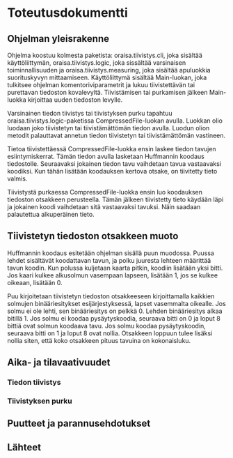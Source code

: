 # Toteutusdokumentti

## Ohjelman yleisrakenne
Ohjelma koostuu kolmesta paketista: oraisa.tiivistys.cli,
joka sisältää käyttöliittymän, oraisa.tiivistys.logic,
joka sissältää varsinaisen toiminnallisuuden ja oraisa.tiivistys.measuring, joka
sisältää apuluokkia suorituskyvyn mittaamiseen.
Käyttöliittymä sisältää Main-luokan, joka tulkitsee
ohjelman komentoriviparametrit ja lukuu tiivistettävän
tai purettavan tiedoston kovalevyltä. Tiivistämisen tai
purkamisen jälkeen Main-luokka kirjoittaa uuden tiedoston
levylle.

Varsinainen tiedon tiivistys tai tiivistyksen purku
tapahtuu oraisa.tiivistys.logic-paketissa
CompressedFile-luokan avulla. Luokkan olio luodaan joko
tiivistetyn tai tiivistämättömän tiedon avulla.
Luodun olion metodit palauttavat annetun tiedon
tiivistetyn tai tiivistämättömän vastineen.

Tietoa tiivistettäessä CompressedFile-luokka ensin laskee
tiedon tavujen esiintymiskerrat. Tämän tiedon avulla
lasketaan Huffmannin koodaus tiedostolle. Seuraavaksi
jokainen tiedon tavu vaihdetaan tavua vastaavaksi
koodiksi. Kun tähän lisätään koodauksen kertova otsake,
on tiivitetty tieto valmis.

Tiivistystä purkaessa CompressedFile-luokka ensin luo
koodauksen tiedoston otsakkeen perusteella. Tämän
jälkeen tiivistetty tieto käydään läpi ja jokainen
koodi vaihdetaan sitä vastaavaksi tavuksi. Näin saadaan
palautettua alkuperäinen tieto.

## Tiivistetyn tiedoston otsakkeen muoto
Huffmannin koodaus esitetään ohjelman sisällä puun
muodossa. Puussa lehdet sisältävät koodattavan tavun, ja
polku juuresta lehteen määrittää tavun koodin. Kun
polussa kuljetaan kaarta pitkin, koodiin lisätään yksi
bitti. Jos kaari kulkee alkusolmun vasempaan lapseen,
lisätään 1, jos se kulkee oikeaan, lisätään 0.

Puu kirjoitetaan tiivistetyn tiedoston otsakkeeseen
kirjoittamalla kaikkien solmujen binääriesitykset
esijärjestyksessä, lapset vasemmalta oikealle. Jos
solmu ei ole lehti, sen binääriesitys on pelkkä 0.
Lehden binääriesitys alkaa bitillä 1. Jos solmu ei koodaa
pysäytyskoodia, seuraava bitti on 0 ja loput 8 bittiä
ovat solmun koodaava tavu. Jos solmu koodaa
pysäytyskoodin, seuraava bitti on 1 ja loput 8 ovat
nollia. Otsakkeen loppuun tulee lisäksi
nollia siten, että koko otsakkeen pituus tavuina on
kokonaisluku.

## Aika- ja tilavaativuudet
### Tiedon tiivistys

### Tiivistyksen purku

## Puutteet ja parannusehdotukset

## Lähteet
